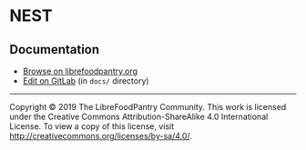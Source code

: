 # NEST

## Documentation

- [Browse on librefoodpantry.org](https://librefoodpantry.org/#/projects/NEST/)
- [Edit on GitLab](docs) (in `docs/` directory)

---
Copyright &copy; 2019 The LibreFoodPantry Community. This work is licensed
under the Creative Commons Attribution-ShareAlike 4.0 International License.
To view a copy of this license, visit http://creativecommons.org/licenses/by-sa/4.0/.
